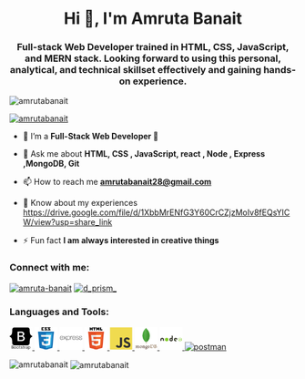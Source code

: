 <h1 align="center">Hi 👋, I'm Amruta Banait</h1>
<h3 align="center">Full-stack Web Developer trained in HTML, CSS, JavaScript, and MERN stack. Looking forward to using this personal, analytical, and technical skillset effectively and gaining hands-on experience.</h3>

<p align="left"> <img src="https://komarev.com/ghpvc/?username=amrutabanait&label=Profile%20views&color=0e75b6&style=flat" alt="amrutabanait" /> </p>

<p align="left"> <a href="https://github.com/ryo-ma/github-profile-trophy"><img src="https://github-profile-trophy.vercel.app/?username=amrutabanait" alt="amrutabanait" /></a> </p>

- 🌱 I’m a **Full-Stack Web Developer 📝**

- 💬 Ask me about **HTML, CSS , JavaScript, react , Node , Express ,MongoDB, Git**

- 📫 How to reach me **amrutabanait28@gmail.com**

- 📄 Know about my experiences https://drive.google.com/file/d/1XbbMrENfG3Y60CrCZjzMoIv8fEQsYICW/view?usp=share_link

- ⚡ Fun fact **I am always interested in creative things**

<h3 align="left">Connect with me:</h3>
<p align="left">
<a href="https://linkedin.com/in/amruta-banait" target="blank"><img align="center" src="https://raw.githubusercontent.com/rahuldkjain/github-profile-readme-generator/master/src/images/icons/Social/linked-in-alt.svg" alt="amruta-banait" height="30" width="40" /></a>
<a href="https://instagram.com/d_prism_" target="blank"><img align="center" src="https://raw.githubusercontent.com/rahuldkjain/github-profile-readme-generator/master/src/images/icons/Social/instagram.svg" alt="d_prism_" height="30" width="40" /></a>
</p>

<h3 align="left">Languages and Tools:</h3>
<p align="left"> <a href="https://getbootstrap.com" target="_blank" rel="noreferrer"> <img src="https://raw.githubusercontent.com/devicons/devicon/master/icons/bootstrap/bootstrap-plain-wordmark.svg" alt="bootstrap" width="40" height="40"/> </a> <a href="https://www.w3schools.com/css/" target="_blank" rel="noreferrer"> <img src="https://raw.githubusercontent.com/devicons/devicon/master/icons/css3/css3-original-wordmark.svg" alt="css3" width="40" height="40"/> </a> <a href="https://expressjs.com" target="_blank" rel="noreferrer"> <img src="https://raw.githubusercontent.com/devicons/devicon/master/icons/express/express-original-wordmark.svg" alt="express" width="40" height="40"/> </a> <a href="https://www.w3.org/html/" target="_blank" rel="noreferrer"> <img src="https://raw.githubusercontent.com/devicons/devicon/master/icons/html5/html5-original-wordmark.svg" alt="html5" width="40" height="40"/> </a> <a href="https://developer.mozilla.org/en-US/docs/Web/JavaScript" target="_blank" rel="noreferrer"> <img src="https://raw.githubusercontent.com/devicons/devicon/master/icons/javascript/javascript-original.svg" alt="javascript" width="40" height="40"/> </a> <a href="https://www.mongodb.com/" target="_blank" rel="noreferrer"> <img src="https://raw.githubusercontent.com/devicons/devicon/master/icons/mongodb/mongodb-original-wordmark.svg" alt="mongodb" width="40" height="40"/> </a> <a href="https://nodejs.org" target="_blank" rel="noreferrer"> <img src="https://raw.githubusercontent.com/devicons/devicon/master/icons/nodejs/nodejs-original-wordmark.svg" alt="nodejs" width="40" height="40"/> </a> <a href="https://postman.com" target="_blank" rel="noreferrer"> <img src="https://www.vectorlogo.zone/logos/getpostman/getpostman-icon.svg" alt="postman" width="40" height="40"/> </a> </p>

<p><img align="left" src="https://github-readme-stats.vercel.app/api/top-langs?username=amrutabanait&show_icons=true&locale=en&layout=compact" alt="amrutabanait" /></p>

<p>&nbsp;<img align="center" src="https://github-readme-stats.vercel.app/api?username=amrutabanait&show_icons=true&locale=en" alt="amrutabanait" /></p>
